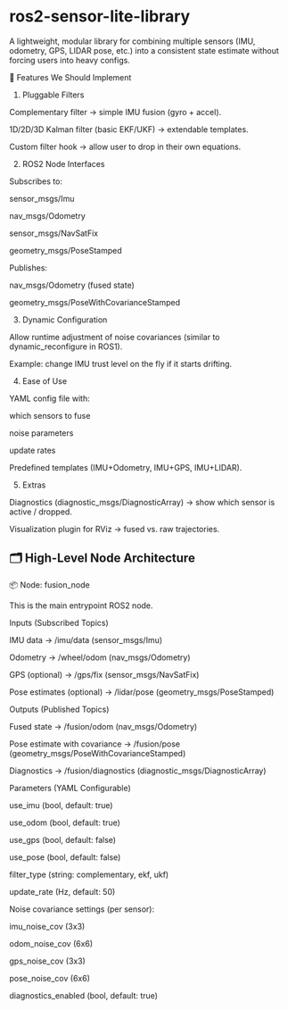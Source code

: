 # ros2-sensor-lite-library

A lightweight, modular library for combining multiple sensors (IMU, odometry, GPS, LIDAR pose, etc.) into a consistent state estimate without forcing users into heavy configs.

🔑 Features We Should Implement

1. Pluggable Filters

Complementary filter → simple IMU fusion (gyro + accel).

1D/2D/3D Kalman filter (basic EKF/UKF) → extendable templates.

Custom filter hook → allow user to drop in their own equations.

2. ROS2 Node Interfaces

Subscribes to:

sensor_msgs/Imu

nav_msgs/Odometry

sensor_msgs/NavSatFix

geometry_msgs/PoseStamped

Publishes:

nav_msgs/Odometry (fused state)

geometry_msgs/PoseWithCovarianceStamped

3. Dynamic Configuration

Allow runtime adjustment of noise covariances (similar to dynamic_reconfigure in ROS1).

Example: change IMU trust level on the fly if it starts drifting.

4. Ease of Use

YAML config file with:

which sensors to fuse

noise parameters

update rates

Predefined templates (IMU+Odometry, IMU+GPS, IMU+LIDAR).

5. Extras

Diagnostics (diagnostic_msgs/DiagnosticArray) → show which sensor is active / dropped.

Visualization plugin for RViz → fused vs. raw trajectories.

## 🗂 High-Level Node Architecture

📦 Node: fusion_node

This is the main entrypoint ROS2 node.

Inputs (Subscribed Topics)

IMU data → /imu/data (sensor_msgs/Imu)

Odometry → /wheel/odom (nav_msgs/Odometry)

GPS (optional) → /gps/fix (sensor_msgs/NavSatFix)

Pose estimates (optional) → /lidar/pose (geometry_msgs/PoseStamped)

Outputs (Published Topics)

Fused state → /fusion/odom (nav_msgs/Odometry)

Pose estimate with covariance → /fusion/pose (geometry_msgs/PoseWithCovarianceStamped)

Diagnostics → /fusion/diagnostics (diagnostic_msgs/DiagnosticArray)

Parameters (YAML Configurable)

use_imu (bool, default: true)

use_odom (bool, default: true)

use_gps (bool, default: false)

use_pose (bool, default: false)

filter_type (string: complementary, ekf, ukf)

update_rate (Hz, default: 50)

Noise covariance settings (per sensor):

imu_noise_cov (3x3)

odom_noise_cov (6x6)

gps_noise_cov (3x3)

pose_noise_cov (6x6)

diagnostics_enabled (bool, default: true)
